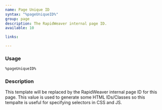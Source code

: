 ```yaml
---
name: Page Unique ID
syntax: "%pageUniqueID%"
group: page
description: The RapidWeaver internal page ID.
available: 10

links:

---
```




### Usage

```html
%pageUniqueID%
```



### Description

This template will be replaced by the RapidWeaver internal page ID for this page. This value is used to generate some HTML IDs/Classes so this tempalte is useful for specifying selectors in CSS and JS.